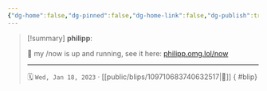 ```yaml
---
{"dg-home":false,"dg-pinned":false,"dg-home-link":false,"dg-publish":true,"type":"blip","disabled rules":["yaml-title","yaml-title-alias","file-name-heading"],"title":"philipp on mastodon @ 2023-01-18","created-date":"2023-01-18T14:29:41","id":109710683740632510,"updated-date":"2025-05-02T08:50:43","dg-path":"blips/109710683740632517.md","permalink":"/blips/109710683740632517/","dgPassFrontmatter":true,"created":"2023-01-18T14:29:41","updated":"2025-05-02T08:50:43"}
---
```


> [!summary] **philipp**:
>
> 🥰 my /now is up and running, see it here: [philipp.omg.lol/now](https://philipp.omg.lol/now)
> - - -
>
> 🗓️ `Wed, Jan 18, 2023` · [[public/blips/109710683740632517\|🔗]]
{ #blip}

